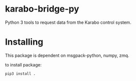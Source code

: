 # karabo-bridge-py
Python 3 tools to request data from the Karabo control system.


Installing
==========
This package is dependent on msgpack-python, numpy, zmq.

to install package:

    pip3 install .
